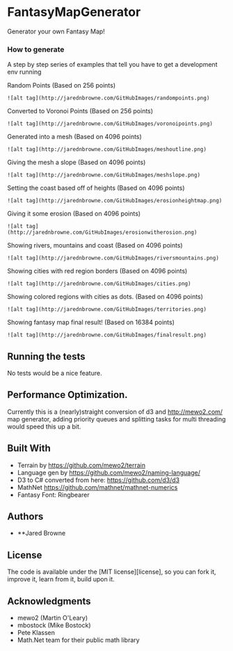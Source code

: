 # FantasyMapGenerator
Generator your own Fantasy Map!


### How to generate

A step by step series of examples that tell you have to get a development env running

Random Points (Based on 256 points)
```
![alt tag](http://jarednbrowne.com/GitHubImages/randompoints.png)
```

Converted to Voronoi Points (Based on 256 points)
```
![alt tag](http://jarednbrowne.com/GitHubImages/voronoipoints.png)
```

Generated into a mesh  (Based on 4096 points)
```
![alt tag](http://jarednbrowne.com/GitHubImages/meshoutline.png)
```

Giving the mesh a slope  (Based on 4096 points)
```
![alt tag](http://jarednbrowne.com/GitHubImages/meshslope.png)
```

Setting the coast based off of heights  (Based on 4096 points)
```
![alt tag](http://jarednbrowne.com/GitHubImages/erosionheightmap.png)
```

Giving it some erosion  (Based on 4096 points)
```
![alt tag](http://jarednbrowne.com/GitHubImages/erosionwitherosion.png)
```

Showing rivers, mountains and coast  (Based on 4096 points)
```
![alt tag](http://jarednbrowne.com/GitHubImages/riversmountains.png)
```

Showing cities with red region borders  (Based on 4096 points)
```
![alt tag](http://jarednbrowne.com/GitHubImages/cities.png)
```

Showing colored regions with cities as dots.  (Based on 4096 points)
```
![alt tag](http://jarednbrowne.com/GitHubImages/territories.png)
```

Showing fantasy map final result!  (Based on 16384 points)
```
![alt tag](http://jarednbrowne.com/GitHubImages/finalresult.png)
```

## Running the tests

No tests would be a nice feature.

## Performance Optimization.

Currently this is a (nearly)straight conversion of d3 and http://mewo2.com/ map generator, adding priority queues and splitting tasks for multi threading would speed this up a bit.


## Built With

* Terrain by https://github.com/mewo2/terrain
* Language gen by https://github.com/mewo2/naming-language/
* D3 to C# converted from here: https://github.com/d3/d3
* MathNet https://github.com/mathnet/mathnet-numerics
* Fantasy Font: Ringbearer

## Authors

* **Jared Browne

## License

The code is available under the [MIT license][license], so you can fork it,
improve it, learn from it, build upon it.

## Acknowledgments

* mewo2 (Martin O'Leary)
* mbostock (Mike Bostock)
* Pete Klassen
* Math.Net team for their public math library
